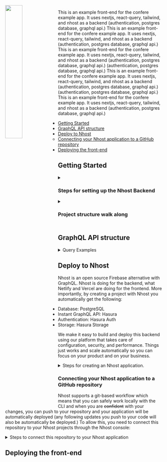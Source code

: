 <img align="left" width="33%" src="https://user-images.githubusercontent.com/20285232/181688126-ad1d015c-4f67-4b00-b870-f73e59f05efa.png"> 

This is an example front-end for the confere example app. It uses nextjs, react-query, tailwind, and nhost as a backend (authentication, postgres database, graphql api.) This is an example front-end for the confere example app. It uses nextjs, react-query, tailwind, and nhost as a backend (authentication, postgres database, graphql api.) This is an example front-end for the confere example app. It uses nextjs, react-query, tailwind, and nhost as a backend (authentication, postgres database, graphql api.)  (authentication, postgres database, graphql api.) This is an example front-end for the confere example app. It uses nextjs, react-query, tailwind, and nhost as a backend (authentication, postgres database, graphql api.)  (authentication, postgres database, graphql api.) This is an example front-end for the confere example app. It uses nextjs, react-query, tailwind, and nhost as a backend (authentication, postgres database, graphql api.)  

- [Getting Started](#getting-started)
- [GraphQL API structure](#graphql-api-structure)
- [Deploy to Nhost](#deploy-to-nhost)
  - [Connecting your Nhost application to a GitHub repository](#connecting-your-nhost-application-to-a-github-repository)
- [Deploying the front-end](#deploying-the-front-end)

## Getting Started

<details><summary><h3>Steps for setting up the Nhost Backend</h3></summary>

<p>
1. Clone the repository

```sh
git clone https://github.com/nhost/nhost
cd nhost
```

2. Install the dependencies

```sh
yarn install
```

3. Terminal 1: Start Nhost

```sh
nhost dev
```

4. Terminal 2: Start the Vue application

```sh
yarn dev
```

</p>
</details>

<details><summary><h3>Project structure walk along<h3></summary>


Inside this folder you are going to see both the specification for the backend (Nhost) and the front-end (Vue):

```
/
├── nhost/
├── .nhost/
├── public/
│   └── favicon.ico
├── src/
│   ├── components/
│   │   └── ...vue
│   └── pages/
│       └── IndexPage.vue
└── package.json
```

</details>



## GraphQL API structure

<details><summary>Query Examples</summary>
<p>

- Get a featured conference

```graphql
query ConferencesQuery {
  conferences(where: {featured: {_eq: true}}) {
    id
    name
    speakers {
      name
    }
    talks {
      name
      speaker {
        name
        bio
      }
    }
  }
}
```

</p>
</details>

## Deploy to Nhost

Nhost is an open source Firebase alternative with GraphQL. Nhost is doing for the backend, what Netlify and Vercel are doing for the frontend. More importantly, by creating a project with Nhost you automatically get the following:

- Database: PostgreSQL
- Instant GraphQL API: Hasura
- Authentication: Hasura Auth
- Storage: Hasura Storage

We make it easy to build and deploy this backend using our platform that takes care of configuration, security, and performance. Things just works and scale automatically so you can focus on your product and on your business.

<details><summary>Steps for creating an Nhost application.</summary>
<p>

First things first, we need to create a new Nhost project.

So, log in to your Nhost dashboard and click the **Create your first app** button.

![Creating an Nhost Application](https://docs.nhost.io/assets/images/create-app-step-1-64d13fc87fac1d0989da25857e1c3811.png)

Next, give your new Nhost app a name, select a geographic region for your Nhost services and click Create App.

![Creating an Nhost Application](https://docs.nhost.io/assets/images/create-app-step-2-823c33a87887cbe28da98a85219dcc59.png)

After a few seconds, you should get a PostgreSQL database, a GraphQL API with Hasura, file storage, and authentication set up.

</p>
</details>

### Connecting your Nhost application to a GitHub repository

Nhost supports a git-based workflow which means that you can safely work locally with the CLI and when you are ~~confident~~ with your changes, you can push to your repository and your application will be automatically deployed (any following updates you push to your code will also be automatically be deployed.) To allow this, you need to connect this repository to your Nhost projects through the Nhost console:

<details><summary>Steps to connect this repository to your Nhost application</summary>

1. Fork/clone this repository to your GitHub account.

2. Provide the require permissions to select this repository to the official Nhost GitHub application.

3. Find your repository on the Nhost Console & connect it:

<p align="center" width="100%">
    <img width="55%" height="80%" src="https://user-images.githubusercontent.com/20285232/181070306-851187ca-6595-4cdc-b458-b62b479479db.png"> 
</p>


4. Once connected, the application will automatically deploy.

<p align="center" width="100%" height="100%">
    <img width="55%" height="500px" src="https://user-images.githubusercontent.com/20285232/181070624-f12571a4-6b77-4a2f-acab-9e156306b392.png"> 
</p>

5. Add changes to your application. Any changes you push to your repository will also be automatically be deployed (you can see your deployments on the "Deployments" section of the console)


<p align="center" width="100%">
    <img width="55%" height="500px" src="https://user-images.githubusercontent.com/20285232/181070633-c3c67e94-981c-4574-954b-c643448f387e.png"> 
</p>

</p>
</details>

## Deploying the front-end

